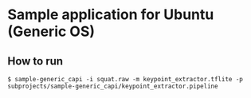 # Sample application for Ubuntu (Generic OS)

## How to run
```
$ sample-generic_capi -i squat.raw -m keypoint_extractor.tflite -p subprojects/sample-generic_capi/keypoint_extractor.pipeline
```
